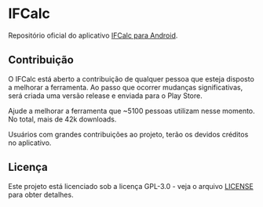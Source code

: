 # IFCalc

Repositório oficial do aplicativo [IFCalc para Android](https://play.google.com/store/apps/details?id=ifcalc.beta).

## Contribuição

O IFCalc está aberto a contribuição de qualquer pessoa que esteja disposto a melhorar a ferramenta. Ao passo que ocorrer mudanças significativas, será criada uma versão release e enviada para o Play Store.

Ajude a melhorar a ferramenta que ~5100 pessoas utilizam nesse momento. No total, mais de 42k downloads.

Usuários com grandes contribuições ao projeto, terão os devidos créditos no aplicativo. 

## Licença

Este projeto está licenciado sob a licença GPL-3.0 - veja o arquivo [LICENSE](https://github.com/caiovidaln/ifcalc/blob/master/LICENSE) para obter detalhes.
